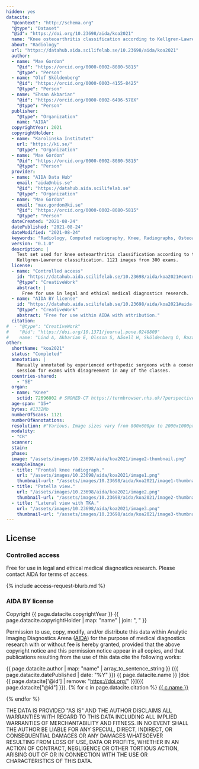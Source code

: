 ```yaml
---
hidden: yes
datacite:
  "@context": "http://schema.org"
  "@type": "Dataset"
  "@id": "https://doi.org/10.23698/aida/koa2021"
  name: "Knee osteoarthritis classification according to Kellgren-Lawrence"
  about: "Radiology"
  url: "https://datahub.aida.scilifelab.se/10.23698/aida/koa2021"
  author:
  - name: "Max Gordon"
    "@id": "https://orcid.org/0000-0002-8080-5815"
    "@type": "Person"
  - name: "Olof Sköldenberg"
    "@id": "https://orcid.org/0000-0003-4155-8425"
    "@type": "Person"
  - name: "Ehsan Akbarian"
    "@id": "https://orcid.org/0000-0002-6496-578X"
    "@type": "Person"
  publisher:
    "@type": "Organization"
    name: "AIDA"
  copyrightYear: 2021
  copyrightHolder:
  - name: "Karolinska Institutet"
    url: "https://ki.se/"
    "@type": "Organization"
  - name: "Max Gordon"
    "@id": "https://orcid.org/0000-0002-8080-5815"
    "@type": "Person"
  provider:
  - name: "AIDA Data Hub"
    email: "aida@nbis.se"
    "@id": "https://datahub.aida.scilifelab.se"
    "@type": "Organization"
  - name: "Max Gordon"
    email: "max.gordon@ki.se"
    "@id": "https://orcid.org/0000-0002-8080-5815"
    "@type": "Person"
  dateCreated: "2021-08-24"
  datePublished: "2021-08-24"
  dateModified: "2021-08-24"
  keywords: "Radiology, Computed radiography, Knee, Radiographs, Osteoarthritis"
  version: "0.1.0"
  description: |
    Test set used for knee osteoarthritis classification according to the
    Kellgren-Lawrence classification. 1121 images from 300 exams.
  license:
  - name: "Controlled access"
    id: "https://datahub.aida.scilifelab.se/10.23698/aida/koa2021#controlled-access"
    "@type": "CreativeWork"
    abstract: |
      Free for use in legal and ethical medical diagnostics research.
  - name: "AIDA BY license"
    id: "https://datahub.aida.scilifelab.se/10.23698/aida/koa2021#aida-by-ca-license"
    "@type": "CreativeWork"
    abstract: "Free for use within AIDA with attribution."
  citation:
#  - "@type": "CreativeWork"
#    "@id": "https://doi.org/10.1371/journal.pone.0248809"
#    name: "Lind A, Akbarian E, Olsson S, Nåsell H, Sköldenberg O, Razavian AS, et al. (2021) Artificial intelligence for the classification of fractures around the knee in adults according to the 2018 AO/OTA classification system. PLoS ONE 16(4): e0248809. https://doi.org/10.1371/journal.pone.0248809"
other:
  shortName: "koa2021"
  status: "Completed"
  annotation: |
    Manually annotated by experienced orthopedic surgeons with a consensus
    session for exams with disagreement in any of the classes.
  countries-shared:
    - "SE"
  organ:
  - name: "Knee"
    sctid: 72696002 # SNOMED-CT https://termbrowser.nhs.uk/?perspective=full&conceptId1=%s
  age-span: "15+"
  bytes: #1332Mb
  numberOfScans: 1121
  numberOfAnnotations:
  resolution: #"Various. Image sizes vary from 800x600px to 2000x1000px."
  modality:
  - "CR"
  scanner:
  stain:
  phase:
  image: "/assets/images/10.23698/aida/koa2021/image2-thumbnail.png"
  exampleImage:
  - title: "Frontal knee radiograph."
    url: "/assets/images/10.23698/aida/koa2021/image1.png"
    thumbnail-url: "/assets/images/10.23698/aida/koa2021/image1-thumbnail.png"
  - title: "Patella view."
    url: "/assets/images/10.23698/aida/koa2021/image2.png"
    thumbnail-url: "/assets/images/10.23698/aida/koa2021/image2-thumbnail.png"
  - title: "Lateral view with TKA."
    url: "/assets/images/10.23698/aida/koa2021/image3.png"
    thumbnail-url: "/assets/images/10.23698/aida/koa2021/image3-thumbnail.png"
---
```

## License
### Controlled access
Free for use in legal and ethical medical diagnostics research.
Please contact AIDA for terms of access.

{% include access-request-blurb.md %}

### AIDA BY license
Copyright
{{ page.datacite.copyrightYear }}
{{ page.datacite.copyrightHolder | map: "name" |  join: ", " }}

Permission to use, copy, modify, and/or distribute this data within Analytic
Imaging Diagnostics Arena ([AIDA](https://medtech4health.se/aida)) for the
purpose of medical diagnostics research with or without fee is hereby granted,
provided that the above copyright notice and this permission notice appear in
all copies, and that publications resulting from the use of this data cite the
following works:

{{ page.datacite.author | map: "name" | array_to_sentence_string }}
({{ page.datacite.datePublished | date: "%Y" }})
{{ page.datacite.name }}
[doi:{{ page.datacite['@id'] | remove: "https://doi.org/" }}]({{ page.datacite["@id"] }}).
{% for c in page.datacite.citation %}
  [{{ c.name }}]({{c["@id"]}})

{% endfor %}

THE DATA IS PROVIDED "AS IS" AND THE AUTHOR DISCLAIMS ALL WARRANTIES WITH REGARD
TO THIS DATA INCLUDING ALL IMPLIED WARRANTIES OF MERCHANTABILITY AND FITNESS. IN
NO EVENT SHALL THE AUTHOR BE LIABLE FOR ANY SPECIAL, DIRECT, INDIRECT, OR
CONSEQUENTIAL DAMAGES OR ANY DAMAGES WHATSOEVER RESULTING FROM LOSS OF USE, DATA
OR PROFITS, WHETHER IN AN ACTION OF CONTRACT, NEGLIGENCE OR OTHER TORTIOUS
ACTION, ARISING OUT OF OR IN CONNECTION WITH THE USE OR CHARACTERISTICS OF THIS
DATA.
